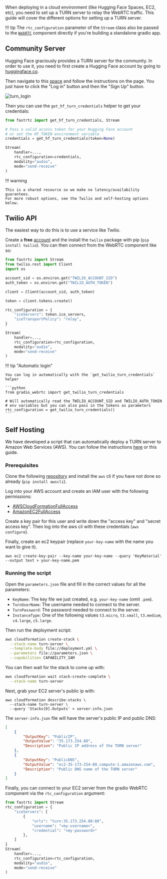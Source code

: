 When deploying in a cloud environment (like Hugging Face Spaces, EC2, etc), you need to set up a TURN server to relay the WebRTC traffic. This guide will cover the different options for setting up a TURN server.

!!! tip
    The `rtc_configuration` parameter of the `Stream` class also be passed to the [`WebRTC`](../userguide/gradio) component directly if you're building a standalone gradio app.

## Community Server

Hugging Face graciously provides a TURN server for the community.
In order to use it, you need to first create a Hugging Face account by going to [huggingface.co](https://huggingface.co/).

Then navigate to this [space](https://huggingface.co/spaces/freddyaboulton/turn-server-login) and follow the instructions on the page. You just have to click the "Log in" button and then the "Sign Up" button.

![turn_login](https://github.com/user-attachments/assets/d077c3a3-7059-45d6-8e50-eb3d8a4aa43f)

Then you can use the `get_hf_turn_credentials` helper to get your credentials:

```python
from fastrtc import get_hf_turn_credentials, Stream

# Pass a valid access token for your Hugging Face account
# or set the HF_TOKEN environment variable 
credentials = get_hf_turn_credentials(token=None)

Stream(
    handler=...,
    rtc_configuration=credentials,
    modality="audio",
    mode="send-receive"
)
```

!!! warning

    This is a shared resource so we make no latency/availability guarantees.
    For more robust options, see the Twilio and self-hosting options below.


## Twilio API

The easiest way to do this is to use a service like Twilio.

Create a **free** [account](https://login.twilio.com/u/signup) and the install the `twilio` package with pip (`pip install twilio`). You can then connect from the WebRTC component like so:

```python
from fastrtc import Stream
from twilio.rest import Client
import os

account_sid = os.environ.get("TWILIO_ACCOUNT_SID")
auth_token = os.environ.get("TWILIO_AUTH_TOKEN")

client = Client(account_sid, auth_token)

token = client.tokens.create()

rtc_configuration = {
    "iceServers": token.ice_servers,
    "iceTransportPolicy": "relay",
}

Stream(
    handler=...,
    rtc_configuration=rtc_configuration,
    modality="audio",
    mode="send-receive"
)
```

!!! tip "Automatic login"

    You can log in automatically with the `get_twilio_turn_credentials` helper

    ```python
    from gradio_webrtc import get_twilio_turn_credentials

    # Will automatically read the TWILIO_ACCOUNT_SID and TWILIO_AUTH_TOKEN
    # env variables but you can also pass in the tokens as parameters
    rtc_configuration = get_twilio_turn_credentials()
    ```

## Self Hosting

We have developed a script that can automatically deploy a TURN server to Amazon Web Services (AWS). You can follow the instructions [here](https://github.com/freddyaboulton/turn-server-deploy) or this guide.

### Prerequisites

Clone the following [repository](https://github.com/freddyaboulton/turn-server-deploy) and install the `aws` cli if you have not done so already (`pip install awscli`).

Log into your AWS account and create an IAM user with the following permissions:

- [AWSCloudFormationFullAccess](https://us-east-1.console.aws.amazon.com/iam/home?region=us-east-1#/policies/details/arn%3Aaws%3Aiam%3A%3Aaws%3Apolicy%2FAWSCloudFormationFullAccess)
- [AmazonEC2FullAccess](https://us-east-1.console.aws.amazon.com/iam/home?region=us-east-1#/policies/details/arn%3Aaws%3Aiam%3A%3Aaws%3Apolicy%2FAmazonEC2FullAccess)


Create a key pair for this user and write down the "access key" and "secret access key". Then log into the aws cli with these credentials (`aws configure`).

Finally, create an ec2 keypair (replace `your-key-name` with the name you want to give it).

```
aws ec2 create-key-pair --key-name your-key-name --query 'KeyMaterial' --output text > your-key-name.pem
```

### Running the script

Open the `parameters.json` file and fill in the correct values for all the parameters:

- `KeyName`: The key file we just created, e.g. `your-key-name` (omit `.pem`).
- `TurnUserName`: The username needed to connect to the server.
- `TurnPassword`: The password needed to connect to the server.
- `InstanceType`: One of the following values `t3.micro`, `t3.small`, `t3.medium`, `c4.large`, `c5.large`.


Then run the deployment script:

```bash
aws cloudformation create-stack \
  --stack-name turn-server \
  --template-body file://deployment.yml \
  --parameters file://parameters.json \
  --capabilities CAPABILITY_IAM
```

You can then wait for the stack to come up with:

```bash
aws cloudformation wait stack-create-complete \
  --stack-name turn-server
```

Next, grab your EC2 server's public ip with:

```
aws cloudformation describe-stacks \
  --stack-name turn-server \
  --query 'Stacks[0].Outputs' > server-info.json
```

The `server-info.json` file will have the server's public IP and public DNS:

```json
[
    {
        "OutputKey": "PublicIP",
        "OutputValue": "35.173.254.80",
        "Description": "Public IP address of the TURN server"
    },
    {
        "OutputKey": "PublicDNS",
        "OutputValue": "ec2-35-173-254-80.compute-1.amazonaws.com",
        "Description": "Public DNS name of the TURN server"
    }
]
```

Finally, you can connect to your EC2 server from the gradio WebRTC component via the `rtc_configuration` argument:

```python
from fastrtc import Stream
rtc_configuration = {
    "iceServers": [
        {
            "urls": "turn:35.173.254.80:80",
            "username": "<my-username>",
            "credential": "<my-password>"
        },
    ]
}
Stream(
    handler=...,
    rtc_configuration=rtc_configuration,
    modality="audio",
    mode="send-receive"
)
```